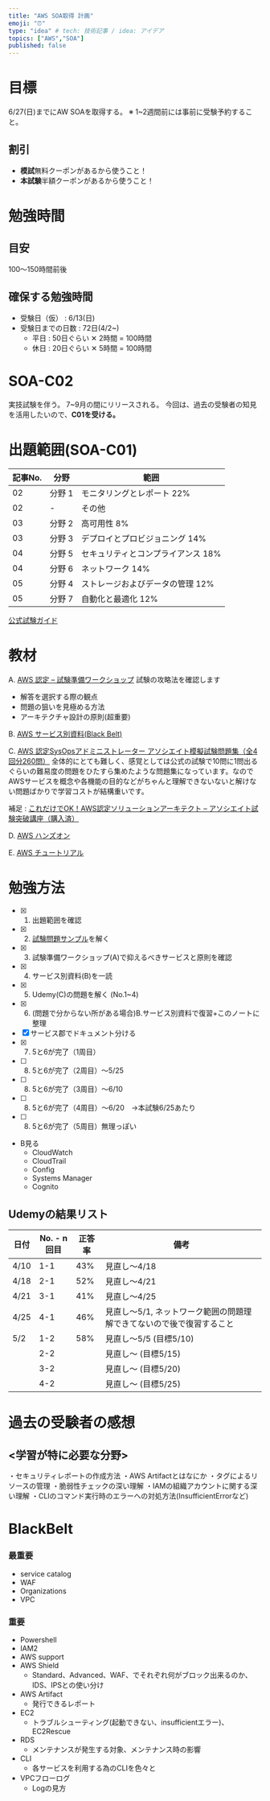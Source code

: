 ```yaml
---
title: "AWS SOA取得 計画"
emoji: "⏰"
type: "idea" # tech: 技術記事 / idea: アイデア
topics: ["AWS","SOA"]
published: false
---
```

# 目標
6/27(日)までにAW SOAを取得する。
※ 1~2週間前には事前に受験予約すること。

## 割引
- **模試**無料クーポンがあるから使うこと！
- **本試験**半額クーポンがあるから使うこと！

# 勉強時間
## 目安
100〜150時間前後

## 確保する勉強時間
- 受験日（仮） : 6/13(日)
- 受験日までの日数 : 72日(4/2~)
  - 平日 : 50日ぐらい ✕ 2時間 = 100時間
  - 休日 : 20日ぐらい ✕ 5時間 = 100時間

# SOA-C02
実技試験を伴う。
7~9月の間にリリースされる。
今回は、過去の受験者の知見を活用したいので、**C01を受ける。**

# 出題範囲(SOA-C01)
| 記事No. | 分野 | 範囲 |
| --- | --- | --- |
| 02 | 分野 1 |  モニタリングとレポート 22% |
| 02 | - | その他 |
| 03 | 分野 2 | 高可用性 8% |
| 03 | 分野 3 | デプロイとプロビジョニング 14% |
| 04 | 分野 5 | セキュリティとコンプライアンス 18% |
| 04 | 分野 6 | ネットワーク 14% |
| 05 | 分野 4 | ストレージおよびデータの管理 12% |
| 05 | 分野 7 | 自動化と最適化 12% |

[公式試験ガイド](https://d1.awsstatic.com/ja_JP/training-and-certification/docs-sysops-associate/AWS-Certified-SysOps-Administrator-Associate_Exam-Guide.pdf)

# 教材
A. [AWS 認定 – 試験準備ワークショップ](https://www.aws.training/Details/Video?id=41299)
試験の攻略法を確認します
- 解答を選択する際の観点
- 問題の狙いを見極める方法
- アーキテクチャ設計の原則(超重要)

B.  [AWS サービス別資料(Black Belt)](https://aws.amazon.com/jp/aws-jp-introduction/aws-jp-webinar-service-cut/)

C.  [AWS 認定SysOpsアドミニストレーター アソシエイト模擬試験問題集（全4回分260問）](https://www.udemy.com/course/aws-sysops-53195-q/)
全体的にとても難しく、感覚としては公式の試験で10問に1問出るぐらいの難易度の問題をひたすら集めたような問題集になっています。なのでAWSサービスを概念や各機能の目的などがちゃんと理解できないないと解けない問題ばかりで学習コストが結構重いです。

補足 : [これだけでOK！AWS認定ソリューションアーキテクト – アソシエイト試験突破講座（購入済）](https://www.udemy.com/course/aws-associate/learn/quiz/4628740#overview)

D. [AWS ハンズオン](https://aws.amazon.com/jp/aws-jp-introduction/aws-jp-webinar-hands-on/)

E. [AWS チュートリアル](https://aws.amazon.com/jp/getting-started/hands-on/?awsf.getting-started-category=*all)

# 勉強方法
- [x] 1. 出題範囲を確認
- [x] 2. [試験問題サンプル](https://d1.awsstatic.com/ja_JP/training-and-certification/docs-sysops-associate/AWS-Certified-SysOps-Administrator-Associate_Sample-Questions.pdf)を解く
- [x] 3. 試験準備ワークショップ(A)で抑えるべきサービスと原則を確認
- [x] 4. サービス別資料(B)を一読
- [X] 5. Udemy(C)の問題を解く (No.1~4)
- [X] 6. (問題で分からない所がある場合)B.サービス別資料で復習+このノートに整理
- [x] サービス郡でドキュメント分ける
- [X] 7. 5と6が完了（1周目）
- [ ] 8. 5と6が完了（2周目）〜5/25
- [ ] 8. 5と6が完了（3周目）〜6/10
- [ ] 8. 5と6が完了（4周目）〜6/20　→本試験6/25あたり
- [ ] 8. 5と6が完了（5周目）無理っぽい

- B見る
  - CloudWatch
  - CloudTrail
  - Config
  - Systems Manager
  - Cognito


## Udemyの結果リスト
| 日付 | No. - n回目 | 正答率 | 備考 |
| --- | --- | --- | --- |
| 4/10 | 1-1 | 43% | 見直し〜4/18 |
| 4/18 | 2-1 | 52% | 見直し〜4/21 |
| 4/21 | 3-1 | 41% | 見直し〜4/25 |
| 4/25 | 4-1 | 46% | 見直し〜5/1, ネットワーク範囲の問題理解できてないので後で復習すること |
| 5/2 | 1-2 | 58% | 見直し〜5/5 (目標5/10)|
|  | 2-2 |  | 見直し〜 (目標5/15)|
|  | 3-2 |  | 見直し〜 (目標5/20)|
|  | 4-2 |  | 見直し〜 (目標5/25)|



# 過去の受験者の感想
## <学習が特に必要な分野>
・セキュリティレポートの作成方法
・AWS Artifactとはなにか
・タグによるリソースの管理
・脆弱性チェックの深い理解
・IAMの組織アカウントに関する深い理解
・CLIのコマンド実行時のエラーへの対処方法(InsufficientErrorなど)

# BlackBelt
### 最重要
- service catalog
- WAF
- Organizations
- VPC
### 重要
- Powershell
- IAM2
- AWS support
- AWS Shield
  - Standard、Advanced、WAF、でそれぞれ何がブロック出来るのか、IDS、IPSとの使い分け
- AWS Artifact
  - 発行できるレポート
- EC2
  - トラブルシューティング(起動できない、insufficientエラー)、EC2Rescue
- RDS
  - メンテナンスが発生する対象、メンテナンス時の影響
- CLI
  - 各サービスを利用する為のCLIを色々と
- VPCフローログ
  - Logの見方
